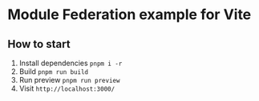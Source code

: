 # Module Federation example for Vite

## How to start

1. Install dependencies ```pnpm i -r```
2. Build ```pnpm run build```
3. Run preview ```pnpm run preview```
4. Visit ```http://localhost:3000/```
